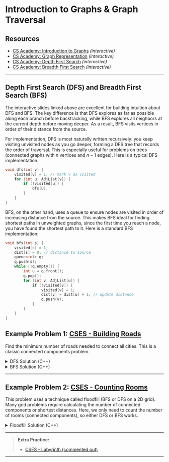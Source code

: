 # Introduction to Graphs & Graph Traversal

## Resources

- [CS Academy: Introduction to Graphs](https://csacademy.com/lesson/introduction_to_graphs) *(interactive)*
- [CS Academy: Graph Representation](https://csacademy.com/lesson/graph_representation) *(interactive)*
- [CS Academy: Depth First Search](https://csacademy.com/lesson/depth_first_search) *(interactive)*
- [CS Academy: Breadth First Search](https://csacademy.com/lesson/breadth_first_search) *(interactive)*

---

## Depth First Search (DFS) and Breadth First Search (BFS)

The interactive slides linked above are excellent for building intuition about DFS and BFS. The key difference is that DFS explores as far as possible along each branch before backtracking, while BFS explores all neighbors at the current depth before moving deeper. As a result, BFS visits vertices in order of their distance from the source.

For implementation, DFS is most naturally written recursively: you keep visiting unvisited nodes as you go deeper, forming a DFS tree that records the order of traversal. This is especially useful for problems on trees (connected graphs with $n$ vertices and $n-1$ edges). Here is a typical DFS implementation:

```cpp
void dfs(int v) {
    visited[v] = 1; // mark v as visited
    for (int u: AdjList[v]) {
        if (!visited[u]) {
            dfs(u);
        }
    }
}
```

BFS, on the other hand, uses a queue to ensure nodes are visited in order of increasing distance from the source. This makes BFS ideal for finding shortest paths in unweighted graphs, since the first time you reach a node, you have found the shortest path to it. Here is a standard BFS implementation:

```cpp
void bfs(int s) {
    visited[s] = 1;
    dist[s] = 0; // distance to source
    queue<int> q;
    q.push(s);
    while (!q.empty()) {
        int u = q.front();
        q.pop();
        for (int v: AdjList[u]) {
            if (!visited[v]) {
                visited[v] = 1;
                dist[v] = dist[u] + 1; // update distance
                q.push(v);
            }
        }
    }
}
```

## Example Problem 1: [CSES - Building Roads](https://cses.fi/problemset/task/1666)

Find the minimum number of roads needed to connect all cities. This is a classic connected components problem.

<details>
<summary>DFS Solution (C++)</summary>

```cpp
#include <bits/stdc++.h>
using namespace std;

const int maxN = 1e5 + 5;

vector<int> AdjList[maxN];
bool vis[maxN]; // visited boolean
int n, m;

void dfs(int s) {
    vis[s] = true;
    for (int u: AdjList[s]) {
        if (vis[u]) continue;
        dfs(u);
    }
}

signed main() {
    ios_base::sync_with_stdio(0);
    cin.tie(0); cout.tie(0);
    cin >> n >> m;
    for (int i = 0 ; i < m ; i++) {
        int u, v;
        cin >> u >> v;
        AdjList[u].push_back(v);
        AdjList[v].push_back(u);
    }
    vector<int> components;
    for (int i = 1 ; i <= n ; i++) {
        if (!vis[i]) {
            dfs(i);
            components.push_back(i);
        }
    }
    int sz = (int)components.size();
    cout << sz - 1 << endl;
    for (int i = 0 ; i < sz - 1 ; i++) {
        cout << components[i] << ' ' << components[i + 1] << endl;
    }
}
```
</details>

<details>
<summary>BFS Solution (C++)</summary>

```cpp
#include <bits/stdc++.h>
using namespace std;

const int maxN = 1e5 + 5;

vector<int> AdjList[maxN];
bool vis[maxN]; // visited boolean
int n, m;

void bfs(int s) {
    queue<int> q;
    vis[s] = true;
    q.push(s);
    while (!q.empty()) {
        int u = q.front();
        q.pop();
        for (int v: AdjList[u]) {
            if (vis[v]) continue;
            vis[v] = true;
            q.push(v);
        }
    }
}

signed main() {
    ios_base::sync_with_stdio(0);
    cin.tie(0); cout.tie(0);
    cin >> n >> m;
    for (int i = 0 ; i < m ; i++) {
        int u, v;
        cin >> u >> v;
        AdjList[u].push_back(v);
        AdjList[v].push_back(u);
    }
    vector<int> components;
    for (int i = 1 ; i <= n ; i++) {
        if (!vis[i]) {
            bfs(i);
            components.push_back(i);
        }
    }
    int sz = (int)components.size();
    cout << sz - 1 << endl;
    for (int i = 0 ; i < sz - 1 ; i++) {
        cout << components[i] << ' ' << components[i + 1] << endl;
    }
}
```
</details>

---

## Example Problem 2: [CSES - Counting Rooms](https://cses.fi/problemset/task/1192)

This problem uses a technique called floodfill (BFS or DFS on a 2D grid). Many grid problems require calculating the number of connected components or shortest distances. Here, we only need to count the number of rooms (connected components), so either DFS or BFS works.

<details>
<summary>Floodfill Solution (C++)</summary>

```cpp
#include <bits/stdc++.h>

using namespace std;

const int maxN = 2500;
const int R_CHANGE[4] = {0, 1, 0, -1};
const int C_CHANGE[4] = {1, 0, -1, 0};

int row_num;
int col_num;
string building[maxN];
bool visited[maxN][maxN];

void floodfill(int r, int c) {
	queue<pair<int, int>> q;
	q.push({r, c});
	while (!q.empty()) {
		r = q.front().first;
		c = q.front().second;
		q.pop();

		if (r < 0 || r >= row_num || c < 0 || c >= col_num || building[r][c] == '#' || visited[r][c]) continue;

		visited[r][c] = true;
		for (int i = 0; i < 4; i++) {
			q.push({r + R_CHANGE[i], c + C_CHANGE[i]});
		}
	}
}

int main() {
	cin >> row_num >> col_num;
	for (int i = 0; i < row_num; i++) { cin >> building[i]; }

	int room_num = 0;
	for (int i = 0; i < row_num; i++) {
		for (int j = 0; j < col_num; j++) {
			if (building[i][j] == '.' && !visited[i][j]) {
				floodfill(i, j);
				room_num++;
			}
		}
	}
	cout << room_num << endl;
}
```
</details>

---

> **Extra Practice:**
> - [CSES - Labyrinth (commented out)](https://cses.fi/problemset/task/1193)

---